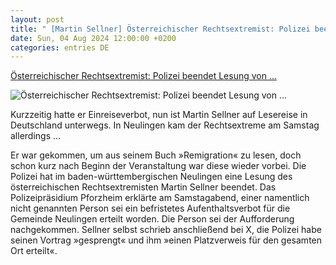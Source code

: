 ```yaml
---
layout: post
title: " [Martin Sellner] Österreichischer Rechtsextremist: Polizei beendet Lesung von ..."
date: Sun, 04 Aug 2024 12:00:00 +0200
categories: entries DE
---
```

[Österreichischer Rechtsextremist: Polizei beendet Lesung von ...](https://www.spiegel.de/politik/deutschland/martin-sellner-polizei-beendet-lesung-in-neulingen-in-baden-wuerttemberg-a-5521a220-f881-472f-82d9-8aa85cec7cd6)

![Österreichischer Rechtsextremist: Polizei beendet Lesung von ...](https://cdn.prod.www.spiegel.de/images/844d9126-25c6-46f4-bb84-3218457dc39e_w1200_r1.778_fpx44_fpy51.jpg)

Kurzzeitig hatte er Einreiseverbot, nun ist Martin Sellner auf Lesereise in Deutschland unterwegs. In Neulingen kam der Rechtsextreme am Samstag allerdings ...

Er war gekommen, um aus seinem Buch »Remigration« zu lesen, doch schon kurz nach Beginn der Veranstaltung war diese wieder vorbei. Die Polizei hat im baden-württembergischen Neulingen eine Lesung des österreichischen Rechtsextremisten Martin Sellner beendet. Das Polizeipräsidium Pforzheim erklärte am Samstagabend, einer namentlich nicht genannten Person sei ein befristetes Aufenthaltsverbot für die Gemeinde Neulingen erteilt worden. Die Person sei der Aufforderung nachgekommen. Sellner selbst schrieb anschließend bei X, die Polizei habe seinen Vortrag »gesprengt« und ihm »einen Platzverweis für den gesamten Ort erteilt«.

